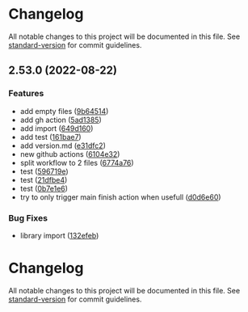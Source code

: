 # Changelog

All notable changes to this project will be documented in this file. See [standard-version](https://github.com/conventional-changelog/standard-version) for commit guidelines.

## 2.53.0 (2022-08-22)


### Features

* add empty files ([9b64514](https://github.com/JesseSchouten/playground/commit/9b645146ac5a0e4961cdb61d3edab87528b60d39))
* add gh action ([5ad1385](https://github.com/JesseSchouten/playground/commit/5ad13858956f6b6bbb831210e904955fcf2d1a7b))
* add import ([649d160](https://github.com/JesseSchouten/playground/commit/649d160f58becb5464b50f71b24ff63874080211))
* add test ([161bae7](https://github.com/JesseSchouten/playground/commit/161bae7ed8967940a207d26ddc77a635c16ed82f))
* add version.md ([e31dfc2](https://github.com/JesseSchouten/playground/commit/e31dfc29adf476216b865e0cc0ff469cce2ab0a1))
* new github actions ([6104e32](https://github.com/JesseSchouten/playground/commit/6104e32dbfb8cc3d8d149f8eafa33c419c509410))
* split workflow to 2 files ([6774a76](https://github.com/JesseSchouten/playground/commit/6774a76424727e857611d8f546376f65569ef787))
* test ([596719e](https://github.com/JesseSchouten/playground/commit/596719e19368689029b5955e2342c5d2bb463da9))
* test ([21dfbe4](https://github.com/JesseSchouten/playground/commit/21dfbe48b866b720f8915790d3ead4f6363ba7fd))
* test ([0b7e1e6](https://github.com/JesseSchouten/playground/commit/0b7e1e61ea5967f3117850d069ba30b1bc9d19c2))
* try to only trigger main finish action when usefull ([d0d6e60](https://github.com/JesseSchouten/playground/commit/d0d6e600bed25ab5db6a126d4e041f5ab03ae837))


### Bug Fixes

* library import ([132efeb](https://github.com/JesseSchouten/playground/commit/132efeb0a2db6ff2d8fad5cb51887669b2bb00e9))

# Changelog

All notable changes to this project will be documented in this file. See [standard-version](https://github.com/conventional-changelog/standard-version) for commit guidelines.
